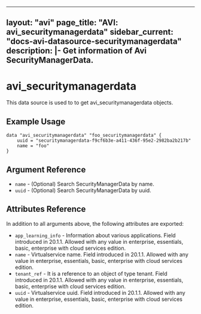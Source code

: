 <!--
    Copyright 2021 VMware, Inc.
    SPDX-License-Identifier: Mozilla Public License 2.0
-->
---
layout: "avi"
page_title: "AVI: avi_securitymanagerdata"
sidebar_current: "docs-avi-datasource-securitymanagerdata"
description: |-
  Get information of Avi SecurityManagerData.
---

# avi_securitymanagerdata

This data source is used to to get avi_securitymanagerdata objects.

## Example Usage

```hcl
data "avi_securitymanagerdata" "foo_securitymanagerdata" {
    uuid = "securitymanagerdata-f9cf6b3e-a411-436f-95e2-2982ba2b217b"
    name = "foo"
}
```

## Argument Reference

* `name` - (Optional) Search SecurityManagerData by name.
* `uuid` - (Optional) Search SecurityManagerData by uuid.

## Attributes Reference

In addition to all arguments above, the following attributes are exported:

* `app_learning_info` - Information about various applications. Field introduced in 20.1.1. Allowed with any value in enterprise, essentials, basic, enterprise with cloud services edition.
* `name` - Virtualservice name. Field introduced in 20.1.1. Allowed with any value in enterprise, essentials, basic, enterprise with cloud services edition.
* `tenant_ref` - It is a reference to an object of type tenant. Field introduced in 20.1.1. Allowed with any value in enterprise, essentials, basic, enterprise with cloud services edition.
* `uuid` - Virtualservice uuid. Field introduced in 20.1.1. Allowed with any value in enterprise, essentials, basic, enterprise with cloud services edition.

